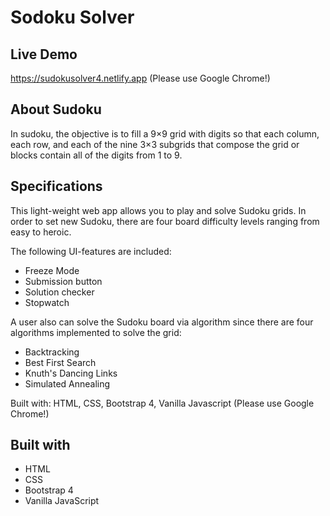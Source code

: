 # Sodoku Solver

## Live Demo

https://sudokusolver4.netlify.app  (Please use Google Chrome!)

## About Sudoku

In sudoku, the objective is to fill a 9×9 grid with digits so that each column, each row, and each of the nine 3×3 subgrids that compose the grid or blocks contain all of the digits from 1 to 9.

## Specifications

This light-weight web app allows you to play and solve Sudoku grids. In order to set new Sudoku, there are four board difficulty levels ranging from easy to heroic.

The following UI-features are included:
* Freeze Mode
* Submission button
* Solution checker
* Stopwatch

A user also can solve the Sudoku board via algorithm since there are four algorithms implemented to solve the grid:
* Backtracking
* Best First Search
* Knuth's Dancing Links
* Simulated Annealing

Built with: HTML, CSS, Bootstrap 4, Vanilla Javascript
(Please use Google Chrome!)

## Built with
* HTML
* CSS
* Bootstrap 4
* Vanilla JavaScript

